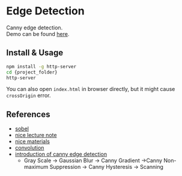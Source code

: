 # Edge Detection  
Canny edge detection.   
Demo can be found [here](https://rawgit.com/shd101wyy/Edge-Detection/master/index.html).

## Install & Usage
```sh
npm install -g http-server
cd {project_folder}
http-server
```
You can also open `index.html` in browser directly, but it might cause `crossOrigin` error.

## References
* [sobel](https://thiscouldbebetter.wordpress.com/2013/08/14/filtering-images-with-convolution-masks-in-javascript/)
* [nice lecture note](http://graphics.cs.cmu.edu/courses/15-463/2005_fall/www/Lectures/convolution.pdf)
* [nice materials](https://www.html5rocks.com/en/tutorials/canvas/imagefilters/)
* [convolution](http://www.phpied.com/canvas-pixels-2-convolution-matrix/)
* [introduction of canny edge detection](https://medium.com/front-end-hacking/how-to-draw-in-javascript-c016787f1e4a#9ebe)
  * Gray Scale -> Gaussian Blur -> Canny Gradient ->Canny Non-maximum Suppression -> Canny Hysteresis -> Scanning
